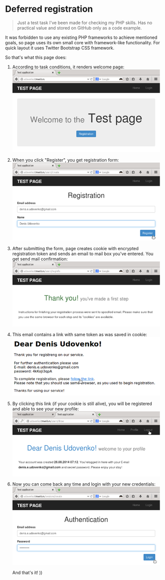 Deferred registration
=====================

>Just a test task I've been made for checking my PHP skills. Has no practical value and stored on GitHub only as a code example. 

It was forbidden to use any existing PHP frameworks to achieve mentioned goals, so page uses its own small core with framework-like functionality. For quick layout it uses Twitter Bootstrap CSS framework.

So that's what this page does:

 1. According to task conditions, it renders welcome page:
![](doc/presentation/images/welcome_page.png?raw=true)
 2. When you click "Register", you get registration form:
![](doc/presentation/images/registration_form.png?raw=true)
 3. After submitting the form, page creates cookie with encrypted registration token and sends an email to mail box you've entered. You get send mail confirmation:
![](doc/presentation/images/send_email_confirmation.png?raw=true)
 4. This email contains a link with same token as was saved in cookie:
![](doc/presentation/images/email.png?raw=true)
 5. By clicking this link (if your cookie is still alive), you will be registered and able to see your new profile:
 ![](doc/presentation/images/profile_page.png?raw=true)
 6. Now you can come back any time and login with your new credentials: 
  ![](doc/presentation/images/authentication_form.png?raw=true)
  
    And that's it! ))